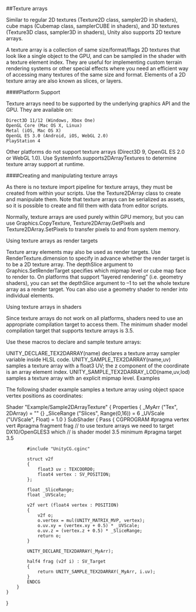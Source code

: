 ##Texture arrays

Similar to regular 2D textures (Texture2D class, sampler2D in shaders), cube maps (Cubemap class, samplerCUBE in shaders), and 3D textures (Texture3D class, sampler3D in shaders), Unity also supports 2D texture arrays.

A texture array is a collection of same size/format/flags 2D textures that look like a single object to the GPU, and can be sampled in the shader with a texture element index. They are useful for implementing custom terrain rendering systems or other special effects where you need an efficient way of accessing many textures of the same size and format. Elements of a 2D texture array are also known as slices, or layers.

####Platform Support

Texture arrays need to be supported by the underlying graphics API and the GPU. They are available on:

    Direct3D 11/12 (Windows, Xbox One)
    OpenGL Core (Mac OS X, Linux)
    Metal (iOS, Mac OS X)
    OpenGL ES 3.0 (Android, iOS, WebGL 2.0)
    PlayStation 4

Other platforms do not support texture arrays (Direct3D 9, OpenGL ES 2.0 or WebGL 1.0). Use SystemInfo.supports2DArrayTextures to determine texture array support at runtime.

####Creating and manipulating texture arrays

As there is no texture import pipeline for texture arrays, they must be created from within your scripts. Use the Texture2DArray class to create and manipulate them. Note that texture arrays can be serialized as assets, so it is possible to create and fill them with data from editor scripts.

Normally, texture arrays are used purely within GPU memory, but you can use Graphics.CopyTexture, Texture2DArray.GetPixels and Texture2DArray.SetPixels to transfer pixels to and from system memory.

Using texture arrays as render targets

Texture array elements may also be used as render targets. Use RenderTexture.dimension to specify in advance whether the render target is to be a 2D texture array. The depthSlice argument to Graphics.SetRenderTarget specifies which mipmap level or cube map face to render to. On platforms that support “layered rendering” (i.e. geometry shaders), you can set the depthSlice argument to –1 to set the whole texture array as a render target. You can also use a geometry shader to render into individual elements.

Using texture arrays in shaders

Since texture arrays do not work on all platforms, shaders need to use an appropriate compilation target to access them. The minimum shader model compilation target that supports texture arrays is 3.5.

Use these macros to declare and sample texture arrays:

UNITY_DECLARE_TEX2DARRAY(name) declares a texture array sampler variable inside HLSL code.
UNITY_SAMPLE_TEX2DARRAY(name,uv) samples a texture array with a float3 UV; the z component of the coordinate is an array element index.
UNITY_SAMPLE_TEX2DARRAY_LOD(name,uv,lod) samples a texture array with an explicit mipmap level.
Examples

The following shader example samples a texture array using object space vertex positions as coordinates:

Shader "Example/Sample2DArrayTexture"
{
    Properties
    {
        _MyArr ("Tex", 2DArray) = "" {}
        _SliceRange ("Slices", Range(0,16)) = 6
        _UVScale ("UVScale", Float) = 1.0
    }
    SubShader
    {
        Pass
        {
            CGPROGRAM
            #pragma vertex vert
            #pragma fragment frag
            // to use texture arrays we need to target DX10/OpenGLES3 which
            // is shader model 3.5 minimum
            #pragma target 3.5
            
            #include "UnityCG.cginc"

            struct v2f
            {
                float3 uv : TEXCOORD0;
                float4 vertex : SV_POSITION;
            };

            float _SliceRange;
            float _UVScale;

            v2f vert (float4 vertex : POSITION)
            {
                v2f o;
                o.vertex = mul(UNITY_MATRIX_MVP, vertex);
                o.uv.xy = (vertex.xy + 0.5) * _UVScale;
                o.uv.z = (vertex.z + 0.5) * _SliceRange;
                return o;
            }
            
            UNITY_DECLARE_TEX2DARRAY(_MyArr);

            half4 frag (v2f i) : SV_Target
            {
                return UNITY_SAMPLE_TEX2DARRAY(_MyArr, i.uv);
            }
            ENDCG
        }
    }
}

